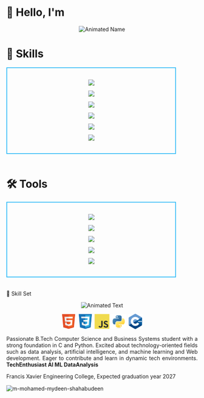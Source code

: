# 👋 Hello, I'm 
<p align="center">
  <img src="https://readme-typing-svg.herokuapp.com?color=%2336BCF7&lines=Mohamed+Mydeen+Shahabudeen+M" alt="Animated Name">
</p>

# 🔧 Skills

<div align="center" style="border: 2px solid #36BCF7; padding: 20px; display: inline-block; width: 80%; margin-bottom: 20px;">
  <p style="margin: 10px;">
    <img src="https://img.shields.io/badge/-HTML5-E34F26?style=flat&logo=html5&logoColor=white" />
  </p>
  <p style="margin: 10px;">
    <img src="https://img.shields.io/badge/-CSS3-1572B6?style=flat&logo=css3&logoColor=white" />
  </p>
  <p style="margin: 10px;">
    <img src="https://img.shields.io/badge/-JavaScript-F7DF1E?style=flat&logo=javascript&logoColor=black" />
  </p>
  <p style="margin: 10px;">
    <img src="https://img.shields.io/badge/-Python-3776AB?style=flat&logo=python&logoColor=white" />
  </p>
  <p style="margin: 10px;">
    <img src="https://img.shields.io/badge/-C++-00599C?style=flat&logo=cplusplus&logoColor=white" />
  </p>
  <p style="margin: 10px;">
    <img src="https://img.shields.io/badge/-Machine Learning-ff6f00?style=flat" />
  </p>
</div>

# 🛠️ Tools

<div align="center" style="border: 2px solid #36BCF7; padding: 20px; display: inline-block; width: 80%; margin-bottom: 20px;">
  <p style="margin: 10px;">
    <img src="https://img.shields.io/badge/-Figma-F24E1E?style=flat&logo=figma&logoColor=white" />
  </p>
  <p style="margin: 10px;">
    <img src="https://img.shields.io/badge/-Tableau-E97627?style=flat&logo=tableau&logoColor=white" />
  </p>
  <p style="margin: 10px;">
    <img src="https://img.shields.io/badge/-MS Office-D83B01?style=flat&logo=microsoft-office&logoColor=white" />
  </p>
  <p style="margin: 10px;">
    <img src="https://img.shields.io/badge/-VS Code-007ACC?style=flat&logo=visual-studio-code&logoColor=white" />
  </p>
  <p style="margin: 10px;">
    <img src="https://img.shields.io/badge/-Canva-00C4CC?style=flat&logo=canva&logoColor=white" />
  </p>
</div>

🚀 Skill Set

<p align="center">
  <img src="https://readme-typing-svg.herokuapp.com?color=%2336BCF7&lines=Web+Developer+%7C+AI+Enthusiast" alt="Animated Text">
</p>

<p align="center">
  <img src="https://raw.githubusercontent.com/devicons/devicon/master/icons/html5/html5-original.svg" width="40" height="40"/>
  <img src="https://raw.githubusercontent.com/devicons/devicon/master/icons/css3/css3-original.svg" width="40" height="40"/>
  <img src="https://raw.githubusercontent.com/devicons/devicon/master/icons/javascript/javascript-original.svg" width="40" height="40"/>
  <img src="https://raw.githubusercontent.com/devicons/devicon/master/icons/python/python-original.svg" width="40" height="40"/>
  <img src="https://raw.githubusercontent.com/devicons/devicon/master/icons/cplusplus/cplusplus-original.svg" width="40" height="40"/>
</p>

<p align= "justify">
Passionate B.Tech Computer Science and Business Systems student with a strong foundation in C and Python. Excited about technology-oriented fields such as data analysis, artificial intelligence, and machine learning and Web development. 
Eager to contribute and learn in dynamic tech environments. <b>TechEnthusiast AI ML DataAnalysis</b>

Francis Xavier Engineering College, Expected graduation year 2027

</p>

<p><img align="center" src="https://github-readme-streak-stats.herokuapp.com/?user=m-mohamed-mydeen-shahabudeen&" alt="m-mohamed-mydeen-shahabudeen" /></p>

